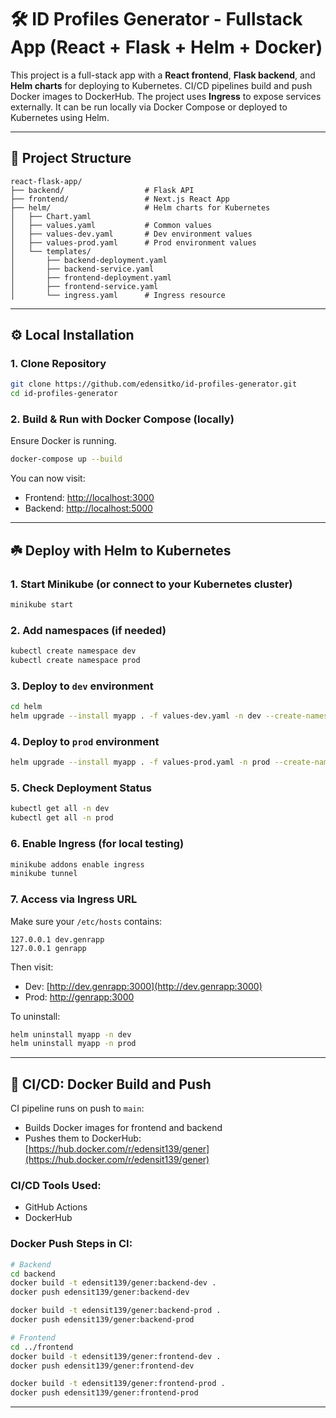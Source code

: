 # 🛠️ ID Profiles Generator - Fullstack App (React + Flask + Helm + Docker)

This project is a full-stack app with a **React frontend**, **Flask backend**, and **Helm charts** for deploying to Kubernetes. CI/CD pipelines build and push Docker images to DockerHub. The project uses **Ingress** to expose services externally. It can be run locally via Docker Compose or deployed to Kubernetes using Helm.

---

## 📁 Project Structure
```
react-flask-app/
├── backend/                  # Flask API
├── frontend/                 # Next.js React App
├── helm/                     # Helm charts for Kubernetes
│   ├── Chart.yaml
│   ├── values.yaml           # Common values
│   ├── values-dev.yaml       # Dev environment values
│   ├── values-prod.yaml      # Prod environment values
│   └── templates/
│       ├── backend-deployment.yaml
│       ├── backend-service.yaml
│       ├── frontend-deployment.yaml
│       ├── frontend-service.yaml
│       └── ingress.yaml      # Ingress resource
```

---

## ⚙️ Local Installation

### 1. Clone Repository
```bash
git clone https://github.com/edensitko/id-profiles-generator.git
cd id-profiles-generator
```

### 2. Build & Run with Docker Compose (locally)
Ensure Docker is running.
```bash
docker-compose up --build
```

You can now visit:
- Frontend: [http://localhost:3000](http://localhost:3000)
- Backend: [http://localhost:5000](http://localhost:5000)

---

## ☘️ Deploy with Helm to Kubernetes

### 1. Start Minikube (or connect to your Kubernetes cluster)
```bash
minikube start
```

### 2. Add namespaces (if needed)
```bash
kubectl create namespace dev
kubectl create namespace prod
```

### 3. Deploy to `dev` environment
```bash
cd helm
helm upgrade --install myapp . -f values-dev.yaml -n dev --create-namespace
```

### 4. Deploy to `prod` environment
```bash
helm upgrade --install myapp . -f values-prod.yaml -n prod --create-namespace
```

### 5. Check Deployment Status
```bash
kubectl get all -n dev
kubectl get all -n prod
```

### 6. Enable Ingress (for local testing)
```bash
minikube addons enable ingress
minikube tunnel
```

### 7. Access via Ingress URL
Make sure your `/etc/hosts` contains:
```
127.0.0.1 dev.genrapp
127.0.0.1 genrapp
```
Then visit: 
- Dev: [http://dev.genrapp:3000](http://dev.genrapp:3000)
- Prod: [http://genrapp:3000](http://genrapp:3000)

To uninstall:
```bash
helm uninstall myapp -n dev
helm uninstall myapp -n prod
```

---

## 🚀 CI/CD: Docker Build and Push

CI pipeline runs on push to `main`:
- Builds Docker images for frontend and backend
- Pushes them to DockerHub: [https://hub.docker.com/r/edensit139/gener](https://hub.docker.com/r/edensit139/gener)

### CI/CD Tools Used:
- GitHub Actions
- DockerHub

### Docker Push Steps in CI:
```bash
# Backend
cd backend
docker build -t edensit139/gener:backend-dev .
docker push edensit139/gener:backend-dev

docker build -t edensit139/gener:backend-prod .
docker push edensit139/gener:backend-prod

# Frontend
cd ../frontend
docker build -t edensit139/gener:frontend-dev .
docker push edensit139/gener:frontend-dev

docker build -t edensit139/gener:frontend-prod .
docker push edensit139/gener:frontend-prod
```

---
